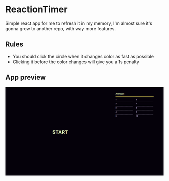 # ReactionTimer
Simple react app for me to refresh it in my memory, I'm almost sure it's gonna grow to another repo, with way more features.

## Rules
- You should click the circle when it changes color as fast as possible
- Clicking it before the color changes will give you a 1s penalty

## App preview
<img src="https://github.com/jotavcoelho/ReactionTimer/blob/master/reactiontimer.gif?raw=true" width="800">
